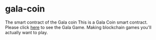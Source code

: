 # gala-coin
The smart contract of the Gala coin
This is a Gala Coin smart contract.
Please click <a href="https://app.gala.games/" target="_blank">here</a> to see the Gala Game.
Making blockchain games you'll actually want to play.

